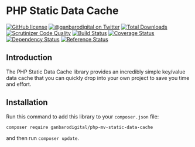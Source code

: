 # PHP Static Data Cache

[![GitHub license](https://img.shields.io/badge/license-New%20BSD-blue.svg)](https://raw.githubusercontent.com/ganbarodigital/php-mv-static-data-cache/develop/LICENSE.md)
[![@ganbarodigital on Twitter](http://img.shields.io/badge/twitter-%40ganbarodigital-blue.svg?style=flat)](https://twitter.com/ganbarodigital)
[![Total Downloads](https://img.shields.io/packagist/dt/ganbarodigital/php-mv-static-data-cache.svg?style=flat)](https://packagist.org/packages/ganbarodigital/php-mv-static-data-cache)
[![Scrutinizer Code Quality](https://scrutinizer-ci.com/g/ganbarodigital/php-mv-static-data-cache/badges/quality-score.png?b=master)](https://scrutinizer-ci.com/g/ganbarodigital/php-mv-static-data-cache/?branch=master)
[![Build Status](https://scrutinizer-ci.com/g/ganbarodigital/php-mv-static-data-cache/badges/build.png?b=master)](https://scrutinizer-ci.com/g/ganbarodigital/php-mv-static-data-cache/build-status/master)
[![Coverage Status](https://coveralls.io/repos/ganbarodigital/php-mv-static-data-cache/badge.svg)](https://coveralls.io/r/ganbarodigital/php-mv-static-data-cache)
[![Dependency Status](https://www.versioneye.com/php/ganbarodigital:php-mv-static-data-cache/dev-master/badge.svg)](https://www.versioneye.com/php/ganbarodigital:php-mv-static-data-cache/dev-master)
[![Reference Status](https://www.versioneye.com/php/ganbarodigital:php-mv-static-data-cache/reference_badge.svg?style=flat)](https://www.versioneye.com/php/ganbarodigital:php-mv-static-data-cache/references)

## Introduction

The PHP Static Data Cache library provides an incredibly simple key/value data cache that you can quickly drop into your own project to save you time and effort.

## Installation

Run this command to add this library to your `composer.json` file:

    composer require ganbarodigital/php-mv-static-data-cache

and then run `composer update`.
